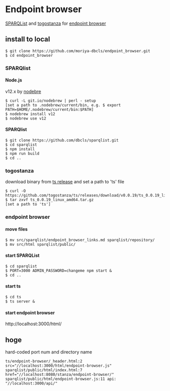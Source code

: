 # Endpoint browser
[SPARQList](https://github.com/dbcls/sparqlist) and [togostanza](https://github.com/togostanza/ts) for [endpoint browser](https://sparql-support.dbcls.jp/endpoint-browser.html)

## install to local
    $ git clone https://github.com/moriya-dbcls/endpoint_browser.git
    $ cd endpoint_browser
    
### SPARQlist
#### Node.js
v12.x by [nodebre](https://github.com/hokaccha/nodebrew)

    $ curl -L git.io/nodebrew | perl - setup
    [set a path to .nodebrew/current/bin, e.g. $ export PATH=$HOME/.nodebrew/current/bin:$PATH]
    $ nodebrew install v12
    $ nodebrew use v12
    
#### SPARQlist

    $ git clone https://github.com/dbcls/sparqlist.git
    $ cd sparqlist
    $ npm install
    $ npm run build
    $ cd ..

### togostanza
download binary from [ts release](https://github.com/togostanza/ts/releases) and set a path to 'ts' file

    $ curl -O https://github.com/togostanza/ts/releases/download/v0.0.19/ts_0.0.19_linux_amd64.tar.gz
    $ tar zxvf ts_0.0.19_linux_amd64.tar.gz
    [set a path to 'ts']
    
### endpoint browser
#### move files

    $ mv src/sparqlist/endpoint_browser_links.md sparqlist/repository/
    $ mv src/html sparqlist/public/

#### start SPARQList

    $ cd sparqlist
    $ PORT=3000 ADMIN_PASSWORD=changeme npm start &
    $ cd ..
    
#### start ts

    $ cd ts
    $ ts server &

#### start endpoint browser
http://localhost:3000/html/

## hoge
hard-coded port num and directory name 

    ts/endpoint-browser/_header.html:2 src="//localhost:3000/html/endpoint-browser.js"
    sparqlist/public/html/index.html:7 href="//localhost:8080/stanza/endpoint-browser/"
    sparqlist/public/html/endpoint-browser.js:11 api: "//localhost:3000/api/"
